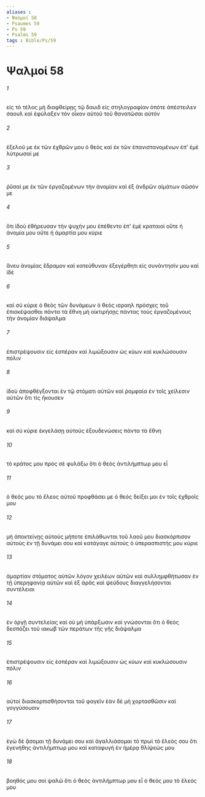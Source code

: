 ```yaml
---
aliases : 
- Ψαλμοί 58
- Psaumes 59
- Ps 59
- Psalms 59
tags : Bible/Ps/59
---
```


# Ψαλμοί 58

###### 1
εἰς τὸ τέλος μὴ διαφθείρῃς τῷ δαυιδ εἰς στηλογραφίαν ὁπότε ἀπέστειλεν σαουλ καὶ ἐφύλαξεν τὸν οἶκον αὐτοῦ τοῦ θανατῶσαι αὐτόν
###### 2
ἐξελοῦ με ἐκ τῶν ἐχθρῶν μου ὁ θεός καὶ ἐκ τῶν ἐπανιστανομένων ἐπ' ἐμὲ λύτρωσαί με
###### 3
ῥῦσαί με ἐκ τῶν ἐργαζομένων τὴν ἀνομίαν καὶ ἐξ ἀνδρῶν αἱμάτων σῶσόν με
###### 4
ὅτι ἰδοὺ ἐθήρευσαν τὴν ψυχήν μου ἐπέθεντο ἐπ' ἐμὲ κραταιοί οὔτε ἡ ἀνομία μου οὔτε ἡ ἁμαρτία μου κύριε
###### 5
ἄνευ ἀνομίας ἔδραμον καὶ κατεύθυναν ἐξεγέρθητι εἰς συνάντησίν μου καὶ ἰδέ
###### 6
καὶ σύ κύριε ὁ θεὸς τῶν δυνάμεων ὁ θεὸς ισραηλ πρόσχες τοῦ ἐπισκέψασθαι πάντα τὰ ἔθνη μὴ οἰκτιρήσῃς πάντας τοὺς ἐργαζομένους τὴν ἀνομίαν διάψαλμα
###### 7
ἐπιστρέψουσιν εἰς ἑσπέραν καὶ λιμώξουσιν ὡς κύων καὶ κυκλώσουσιν πόλιν
###### 8
ἰδοὺ ἀποφθέγξονται ἐν τῷ στόματι αὐτῶν καὶ ῥομφαία ἐν τοῖς χείλεσιν αὐτῶν ὅτι τίς ἤκουσεν
###### 9
καὶ σύ κύριε ἐκγελάσῃ αὐτούς ἐξουδενώσεις πάντα τὰ ἔθνη
###### 10
τὸ κράτος μου πρὸς σὲ φυλάξω ὅτι ὁ θεὸς ἀντιλήμπτωρ μου εἶ
###### 11
ὁ θεός μου τὸ ἔλεος αὐτοῦ προφθάσει με ὁ θεὸς δείξει μοι ἐν τοῖς ἐχθροῖς μου
###### 12
μὴ ἀποκτείνῃς αὐτούς μήποτε ἐπιλάθωνται τοῦ λαοῦ μου διασκόρπισον αὐτοὺς ἐν τῇ δυνάμει σου καὶ κατάγαγε αὐτούς ὁ ὑπερασπιστής μου κύριε
###### 13
ἁμαρτίαν στόματος αὐτῶν λόγον χειλέων αὐτῶν καὶ συλλημφθήτωσαν ἐν τῇ ὑπερηφανίᾳ αὐτῶν καὶ ἐξ ἀρᾶς καὶ ψεύδους διαγγελήσονται συντέλειαι
###### 14
ἐν ὀργῇ συντελείας καὶ οὐ μὴ ὑπάρξωσιν καὶ γνώσονται ὅτι ὁ θεὸς δεσπόζει τοῦ ιακωβ τῶν περάτων τῆς γῆς διάψαλμα
###### 15
ἐπιστρέψουσιν εἰς ἑσπέραν καὶ λιμώξουσιν ὡς κύων καὶ κυκλώσουσιν πόλιν
###### 16
αὐτοὶ διασκορπισθήσονται τοῦ φαγεῖν ἐὰν δὲ μὴ χορτασθῶσιν καὶ γογγύσουσιν
###### 17
ἐγὼ δὲ ᾄσομαι τῇ δυνάμει σου καὶ ἀγαλλιάσομαι τὸ πρωὶ τὸ ἔλεός σου ὅτι ἐγενήθης ἀντιλήμπτωρ μου καὶ καταφυγὴ ἐν ἡμέρᾳ θλίψεώς μου
###### 18
βοηθός μου σοὶ ψαλῶ ὅτι ὁ θεός ἀντιλήμπτωρ μου εἶ ὁ θεός μου τὸ ἔλεός μου
